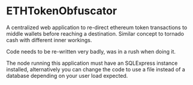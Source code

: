 # ETHTokenObfuscator
A centralized web application to re-direct ethereum token transactions to middle wallets before reaching a destination. Similar concept to tornado cash with different inner workings.

Code needs to be re-written very badly, was in a rush when doing it.

The node running this application must have an SQLExpress instance installed, alternatively you can change the code to use a file instead of a database depending on your user load expected.
